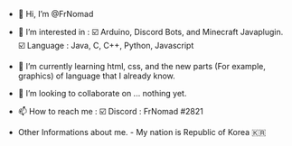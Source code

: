 - 👋 Hi, I’m @FrNomad
- 👀 I’m interested in :
        ☑️ Arduino, Discord Bots, and Minecraft Javaplugin.
        ☑️ Language : Java, C, C++, Python, Javascript
- 🌱 I’m currently learning html, css, and the new parts (For example, graphics) of language that I already know.
- 💞️ I’m looking to collaborate on ... nothing yet.
- 📫 How to reach me : 
        ☑️ Discord : FrNomad #2821

- Other Informations about me.
        - My nation is Republic of Korea 🇰🇷
<!---
FrNomad/FrNomad is a ✨ special ✨ repository because its `README.md` (this file) appears on your GitHub profile.
You can click the Preview link to take a look at your changes.
--->
